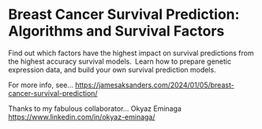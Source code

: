 # Breast Cancer Survival Prediction: Algorithms and Survival Factors
Find out which factors have the highest impact on survival predictions from the highest accuracy survival models. Learn how to prepare genetic expression data, and build your own survival prediction models.

For more info, see... https://jamesaksanders.com/2024/01/05/breast-cancer-survival-prediction/

Thanks to my fabulous collaborator... Okyaz Eminaga https://www.linkedin.com/in/okyaz-eminaga/


